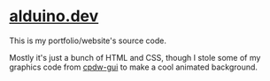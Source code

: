 # [alduino.dev](https://alduino.dev)

This is my portfolio/website's source code.

Mostly it's just a bunch of HTML and CSS, though I stole some of my graphics code from
[cpdw-gui](https://github.com/Alduino/cpdw-gui) to make a cool animated background.
